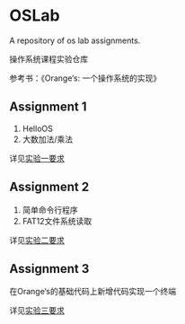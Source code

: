 # OSLab

A repository of os lab assignments.

操作系统课程实验仓库

参考书：《Orange‘s: 一个操作系统的实现》

## Assignment 1

1. HelloOS
2. 大数加法/乘法

详见[实验一要求](Assignment1/实验一要求.pdf)

## Assignment 2

1. 简单命令行程序
2. FAT12文件系统读取

详见[实验二要求](Assignment2/实验二要求.pdf)

## Assignment 3

在Orange‘s的基础代码上新增代码实现一个终端

详见[实验三要求](Assignment2/实验三要求.pdf)



